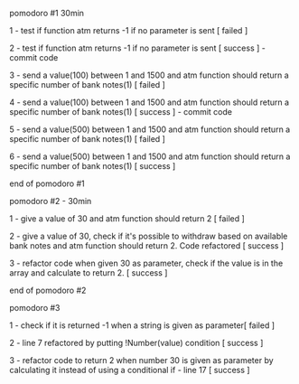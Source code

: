 pomodoro #1 30min

1 - test if function atm returns -1 if no parameter is sent [ failed ]

2 - test if function atm returns -1 if no parameter is sent [ success ] - commit code

3 - send a value(100) between 1 and 1500 and atm function should return a specific number of bank notes(1) [ failed ]

4 - send a value(100) between 1 and 1500 and atm function should return a specific number of bank notes(1) [ success ] - commit code

5 - send a value(500) between 1 and 1500 and atm function should return a specific number of bank notes(1) [ failed ]

6 - send a value(500) between 1 and 1500 and atm function should return a specific number of bank notes(1) [ success ]

end of pomodoro #1

pomodoro #2 - 30min

1 - give a value of 30 and atm function should return 2 [ failed ]

2 - give a value of 30, check if it's possible to withdraw based on available bank notes and atm function should return 2. Code refactored [ success ]

3 - refactor code when given 30 as parameter, check if the value is in the array and calculate to return 2. [ success ]

end of pomodoro #2

pomodoro #3

1 - check if it is returned -1 when a string is given as parameter[ failed ]

2 - line 7 refactored by putting !Number(value) condition [ success ]

3 - refactor code to return 2 when number 30 is given as parameter by calculating it instead of using a conditional if - line 17 [ success ]
